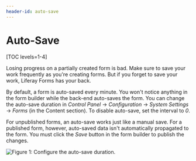 ```yaml
---
header-id: auto-save
---
```


# Auto-Save

[TOC levels=1-4]

Losing progress on a partially created form is bad. Make sure to save your work
frequently as you're creating forms. But if you forget to save your work, 
Liferay Forms has your back.

By default, a form is auto-saved every minute. You won't notice anything in the
form builder while the back-end auto-saves the form. You can change the
auto-save duration in *Control Panel* &rarr; *Configuration* &rarr; *System
Settings* &rarr; *Forms* (in the Content section). To disable auto-save, set the
interval to *0*. 

For unpublished forms, an auto-save works just like a manual save. For a 
published form, however, auto-saved data isn't automatically propagated to the 
form. You must click the *Save* button in the form builder to publish the 
changes. 

![Figure 1: Configure the auto-save duration.](../../images/forms-autosave-interval.png)
